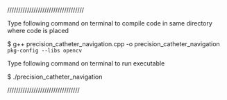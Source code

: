 
///////////////////////////////////

Type following command on terminal to compile code in same directory where code is placed

 $ g++ precision_catheter_navigation.cpp -o precision_catheter_navigation `pkg-config --libs opencv` 

Type following command on terminal to run executable 

 $ ./precision_catheter_navigation

/////////////////////////////////
